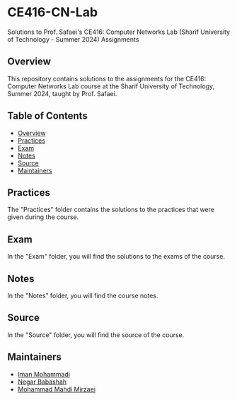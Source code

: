 # CE416-CN-Lab
Solutions to Prof. Safaei's CE416: Computer Networks Lab (Sharif University of Technology - Summer 2024) Assignments

## Overview

This repository contains solutions to the assignments for the CE416: Computer Networks Lab course at the Sharif University of Technology, Summer 2024, taught by Prof. Safaei.

## Table of Contents

- [Overview](#overview)
- [Practices](#practices)
- [Exam](#exam)
- [Notes](#notes)
- [Source](#source)
- [Maintainers](#maintainers)

## Practices

The "Practices" folder contains the solutions to the practices that were given during the course.

## Exam

In the "Exam" folder, you will find the solutions to the exams of the course.

## Notes

In the "Notes" folder, you will find the course notes.

## Source

In the "Source" folder, you will find the source of the course.

## Maintainers

- [Iman Mohammadi](https://github.com/Imanm02)
- [Negar Babashah](https://github.com/Negarbsh)
- [Mohammad Mahdi Mirzaei](https://github.com/mirzaeimahdi409)